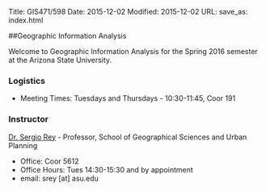 Title: GIS471/598
Date: 2015-12-02
Modified: 2015-12-02
URL:
save_as: index.html


##Geographic Information Analysis 

Welcome to Geographic Information Analysis for the Spring 2016 semester at the Arizona State University.


### Logistics

 * Meeting Times: Tuesdays and Thursdays - 10:30-11:45, Coor 191

### Instructor

[Dr. Sergio Rey] - Professor, School of Geographical Sciences and Urban Planning

* Office: Coor 5612
* Office Hours: Tues 14:30-15:30 and by appointment
* email: srey [at] asu.edu



[Dr. Sergio Rey]: https://geoplan.asu.edu/people/sergio-j-rey

